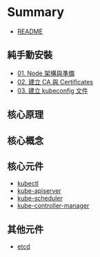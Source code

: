 # Summary

* [README](README.md)

## 純手動安裝

* [01. Node 架構與準備](deploy/01-prerequisites.md)
* [02. 建立 CA 與 Certificates](deploy/02-certificate-authority.md)
* [03. 建立 kubeconfig 文件](deploy/03-create-kubeconfig.md)

## 核心原理

## 核心概念

## 核心元件
* [kubectl]()
* [kube-apiserver]()
* [kube-scheduler]()
* [kube-controller-manager]()

## 其他元件

* [etcd]()

